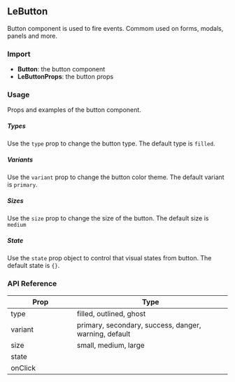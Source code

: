 ## LeButton

Button component is used to fire events. Commom used on forms, modals, panels and more.

<div>
<LeSourceButton url="https://github.com/hiimlex/leux/tree/main/src/components/LeButton"></LeSourceButton>
</div>

### Import

<div><ButtonImportPreview></ButtonImportPreview></div>

- **Button**: the button component
- **LeButtonProps**: the button props

### Usage

Props and examples of the button component.

##### Types

Use the `type` prop to change the button type. The default type is `filled`.

<div><ButtonTypePreview></ButtonTypePreview></div>

##### Variants

Use the `variant` prop to change the button color theme. The default variant is `primary`.

<div><ButtonVariantPreview></ButtonVariantPreview><div>

##### Sizes

Use the `size` prop to change the size of the button. The default size is `medium`

<div><ButtonSizePreview></ButtonSizePreview></div>

##### State

Use the `state` prop object to control that visual states from button. The default state is `{}`.

<div><ButtonStatePreview></ButtonStatePreview></div>

### API Reference


<div>
<table width="100%" border="0">
<thead>
<tr>
<th width="30%">Prop</th>
<th width="70%">Type</th>
</tr>
</thead>
<tbody>
<tr>
<td width="30%">type</td>
<td width="70%">filled, outlined, ghost</td>
</tr>
<tr>
<td width="30%">variant</td>
<td width="70%">primary, secondary, success, danger, warning, default</td>
</tr>
<tr>
<td width="30%">size</td>
<td width="70%">small, medium, large</td>
</tr>
<tr>
<td width="30%">state</td>
<td width="70%"><Code language="jsx" children="{ disabled: boolean }"></Code></td>
</tr>
<tr>
<td width="30%">onClick</td>
<td width="70%"><Code language="jsx" children="() => void"></Code></td>
</tr>
</tbody>
</table>
</div>
